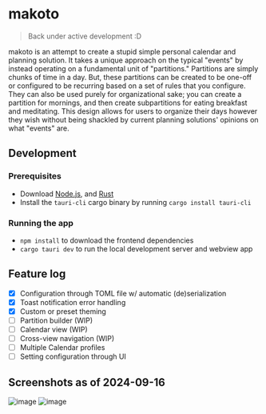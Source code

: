 # makoto

> Back under active development :D

makoto is an attempt to create a stupid simple personal calendar and planning solution.
It takes a unique approach on the typical "events" by instead operating on a fundamental unit of "partitions."
Partitions are simply chunks of time in a day.
But, these partitions can be created to be one-off or configured to be recurring based on a set of rules that you configure.
They can also be used purely for organizational sake; you can create a partition for mornings, and then create subpartitions for eating breakfast and meditating.
This design allows for users to organize their days however they wish without being shackled by current planning solutions' opinions on what "events" are.

## Development
### Prerequisites
- Download [Node.js](https://nodejs.org), and [Rust](https://www.rust-lang.org/)
- Install the `tauri-cli` cargo binary by running `cargo install tauri-cli`

### Running the app
- `npm install` to download the frontend dependencies
- `cargo tauri dev` to run the local development server and webview app

## Feature log
- [x] Configuration through TOML file w/ automatic (de)serialization
- [x] Toast notification error handling
- [x] Custom or preset theming
- [ ] Partition builder (WIP)
- [ ] Calendar view (WIP)
- [ ] Cross-view navigation (WIP)
- [ ] Multiple Calendar profiles
- [ ] Setting configuration through UI

## Screenshots as of 2024-09-16
![image](https://github.com/user-attachments/assets/10233193-6763-4ed9-aea5-a926b60d63da)
![image](https://github.com/user-attachments/assets/4f3e6399-2bd7-4805-b1b3-9342ad6bdfec)
